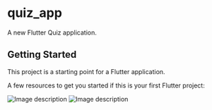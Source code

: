 # quiz_app

A new Flutter Quiz application.

## Getting Started

This project is a starting point for a Flutter application.

A few resources to get you started if this is your first Flutter project:

![Image description](https://github.com/islam-Ellithy/Flutter-Quiz-App/app.png)
![Image description](https://github.com/islam-Ellithy/Flutter-Quiz-App/result.png)
